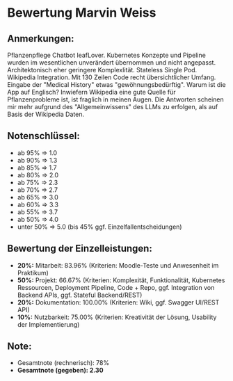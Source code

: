 # Bewertung Marvin Weiss

## Anmerkungen:
Pflanzenpflege Chatbot leafLover. Kubernetes Konzepte und Pipeline wurden im wesentlichen unverändert übernommen und nicht angepasst. Architektonisch eher geringere Komplexlität. Stateless Single Pod. Wikipedia Integration. Mit 130 Zeilen Code recht übersichtlicher Umfang. Eingabe der "Medical History" etwas "gewöhnungsbedürftig". Warum ist die App auf Englisch? Inwiefern Wikipedia eine gute Quelle für Pflanzenprobleme ist, ist fraglich in meinen Augen. Die Antworten scheinen mir mehr aufgrund des "Allgemeinwissens" des LLMs zu erfolgen, als auf Basis der Wikipedia Daten.

## Notenschlüssel: 
- ab 95% => 1.0
- ab 90% => 1.3
- ab 85% => 1.7
- ab 80% => 2.0
- ab 75% => 2.3
- ab 70% => 2.7
- ab 65% => 3.0
- ab 60% => 3.3
- ab 55% => 3.7
- ab 50% => 4.0
- unter 50% => 5.0 (bis 45% ggf. Einzelfallentscheidungen)

## Bewertung der Einzelleistungen: 
- **20%:** Mitarbeit: 83.96% (Kriterien: Moodle-Teste und Anwesenheit im Praktikum)
- **50%:** Projekt: 66.67% (Kriterien: Komplexität, Funktionalität, Kubernetes Ressourcen, Deployment Pipeline, Code + Repo, ggf. Integration von Backend APIs, ggf. Stateful Backend/REST)
- **20%:** Dokumentation: 100.00% (Kriterien: Wiki, ggf. Swagger UI/REST API)
- **10%:** Nutzbarkeit: 75.00% (Kriterien: Kreativität der Lösung, Usability der Implementierung)

## Note:
- Gesamtnote (rechnerisch): 78%
- **Gesamtnote (gegeben): 2.30**
